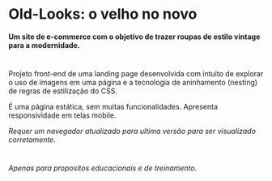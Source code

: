 # Old-Looks: o velho no novo
**Um site de e-commerce com o objetivo de trazer roupas de estilo vintage para a modernidade.**
#
Projeto front-end de uma landing page desenvolvida com intuito de explorar o uso de imagens em uma página e a tecnologia de aninhamento (nesting) de regras de estilização do CSS.

É uma página estática, sem muitas funcionalidades. Apresenta responsividade em telas mobile.

*Requer um navegador atualizado para ultima versão para ser visualizado corretamente.*
#
*Apenas para propositos educacionais e de treinamento.*
